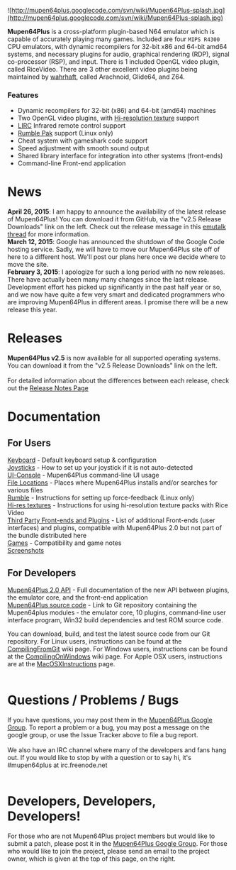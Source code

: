 ![http://mupen64plus.googlecode.com/svn/wiki/Mupen64Plus-splash.jpg](http://mupen64plus.googlecode.com/svn/wiki/Mupen64Plus-splash.jpg)

**Mupen64Plus** is a cross-platform plugin-based N64 emulator which is capable of accurately playing many games.  Included are four `MIPS R4300` CPU emulators, with dynamic recompilers for 32-bit x86 and 64-bit amd64 systems, and necessary plugins for audio, graphical rendering (RDP), signal co-processor (RSP), and input.  There is 1 included OpenGL video plugin, called RiceVideo.  There are 3 other excellent video plugins being maintained by [wahrhaft](http://bitbucket.org/wahrhaft/), called Arachnoid, Glide64, and Z64.

### Features ###
  * Dynamic recompilers for 32-bit (x86) and 64-bit (amd64) machines
  * Two OpenGL video plugins, with [Hi-resolution texture](HighResolutionTextures.md) support
  * [LIRC](LIRC.md) Infrared remote control support
  * [Rumble Pak](RumbleSupport.md) support (Linux only)
  * Cheat system with gameshark code support
  * Speed adjustment with smooth sound output
  * Shared library interface for integration into other systems (front-ends)
  * Command-line Front-end application

# News #

**April 26, 2015**: I am happy to announce the availability of the latest release of Mupen64Plus!  You can download it from GitHub, via the "v2.5 Release Downloads" link on the left.  Check out the release message in this [emutalk thread](http://www.emutalk.net/threads/55485-Mupen64Plus-v2-5-Mupen-s-Last-Stand-%28on-Google-Code%29) for more information.<br>
<b>March 12, 2015</b>: Google has announced the shutdown of the Google Code hosting service.  Sadly, we will have to move our Mupen64Plus site off of here to a different host.  We'll post our plans here once we decide where to move the site.<br>
<b>February 3, 2015</b>: I apologize for such a long period with no new releases.  There have actually been many many changes since the last release.  Development effort has picked up significantly in the past half year or so, and we now have quite a few very smart and dedicated programmers who are improving Mupen64Plus in different areas. I promise there will be a new release this year.<br>

<h1>Releases</h1>
<b>Mupen64Plus v2.5</b> is now available for all supported operating systems.  You can download it from the "v2.5 Release Downloads" link on the left.<br>
<br>
For detailed information about the differences between each release, check out the <a href='ReleasePage.md'>Release Notes Page</a>

<h1>Documentation</h1>

<h2>For Users</h2>
<a href='KeyboardSetup.md'>Keyboard</a> - Default keyboard setup & configuration<br>
<a href='ControllerSetup.md'>Joysticks</a> - How to set up your joystick if it is not auto-detected<br>
<a href='UIConsoleUsage.md'>UI-Console</a> - Mupen64Plus command-line UI usage<br>
<a href='FileLocations.md'>File Locations</a> - Places where Mupen64Plus installs and/or searches for various files<br>
<a href='RumbleSupport.md'>Rumble</a> - Instructions for setting up force-feedback (Linux only)<br>
<a href='HighResolutionTextures.md'>Hi-res textures</a> - Instructions for using hi-resolution texture packs with Rice Video<br>
<a href='ThirdPartyPlugins.md'>Third Party Front-ends and Plugins</a> - List of additional Front-ends (user interfaces) and plugins, compatible with Mupen64Plus 2.0 but not part of the bundle distributed here<br>
<a href='GameCompatibility.md'>Games</a> - Compatibility and game notes<br>
<a href='Screenshots.md'>Screenshots</a><br>

<h2>For Developers</h2>
<a href='https://github.com/mupen64plus/mupen64plus-core/wiki/Mupen64Plus-v2.0-Core-API-v1.0'>Mupen64Plus 2.0 API</a> - Full documentation of the new API between plugins, the emulator core, and the front-end application<br>
<a href='https://github.com/mupen64plus'>Mupen64Plus source code</a> - Link to Git repository containing the Mupen64plus modules - the emulator core, 10 plugins, command-line user interface program, Win32 build dependencies and test ROM source code.<br>

You can download, build, and test the latest source code from our Git repository.  For Linux users, instructions can be found at the <a href='CompilingFromGit.md'>CompilingFromGit</a> wiki page.  For Windows users, instructions can be found at the <a href='CompilingOnWindows.md'>CompilingOnWindows</a> wiki page.  For Apple OSX users, instructions are at the <a href='MacOSXInstructions.md'>MacOSXInstructions</a> page.<br>
<br>
<h1>Questions  / Problems / Bugs</h1>
If you have questions, you may post them in the <a href='http://groups.google.com/group/mupen64plus'>Mupen64Plus Google Group</a>.  To report a problem or a bug, you may post a message on the google group, or use the Issue Tracker above to file a bug report.<br>
<br>
We also have an IRC channel where many of the developers and fans hang out.  If you would like to stop by with a question or to say hi, it's #mupen64plus at irc.freenode.net<br>
<br>
<h1>Developers, Developers, Developers!</h1>

For those who are not Mupen64Plus project members but would like to submit a patch, please post it in the <a href='http://groups.google.com/group/mupen64plus'>Mupen64Plus Google Group</a>.  For those who would like to join the project, please send an email to the project owner, which is given at the top of this page, on the right.<br>
